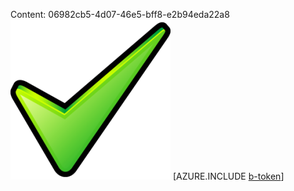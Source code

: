 Content: 06982cb5-4d07-46e5-bff8-e2b94eda22a8![image](a62f3652-ee4f-46e9-a1ef-c80917a112eb.png)
[AZURE.INCLUDE [b-token](9ec82319-2cb6-44df-8475-d6051d26266c.md)]
